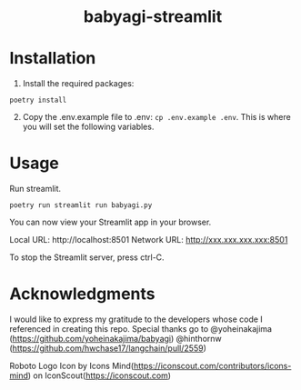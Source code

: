 <h1 align="center">
 babyagi-streamlit

</h1>

# Installation

1. Install the required packages:
````
poetry install
````

2. Copy the .env.example file to .env: `cp .env.example .env`. This is where you will set the following variables.

# Usage

Run streamlit.
````
poetry run streamlit run babyagi.py 
````

You can now view your Streamlit app in your browser.

Local URL: http://localhost:8501
Network URL: http://xxx.xxx.xxx.xxx:8501

To stop the Streamlit server, press ctrl-C.

# Acknowledgments

I would like to express my gratitude to the developers whose code I referenced in creating this repo.
Special thanks go to 
@yoheinakajima (https://github.com/yoheinakajima/babyagi)
@hinthornw (https://github.com/hwchase17/langchain/pull/2559)

Roboto Logo Icon by Icons Mind(https://iconscout.com/contributors/icons-mind) on IconScout(https://iconscout.com)